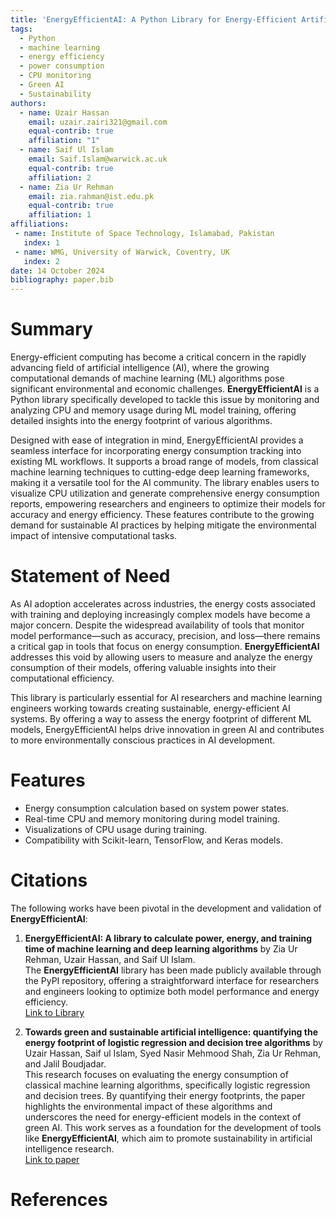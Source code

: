 ```yaml
---
title: 'EnergyEfficientAI: A Python Library for Energy-Efficient Artificial Intelligence'
tags:
  - Python
  - machine learning
  - energy efficiency
  - power consumption
  - CPU monitoring
  - Green AI
  - Sustainability
authors:
  - name: Uzair Hassan
    email: uzair.zairi321@gmail.com 
    equal-contrib: true
    affiliation: "1"
  - name: Saif Ul Islam
    email: Saif.Islam@warwick.ac.uk
    equal-contrib: true
    affiliation: 2
  - name: Zia Ur Rehman
    email: zia.rahman@ist.edu.pk 
    equal-contrib: true
    affiliation: 1
affiliations:
 - name: Institute of Space Technology, Islamabad, Pakistan
   index: 1
 - name: WMG, University of Warwick, Coventry, UK
   index: 2
date: 14 October 2024
bibliography: paper.bib
---
```


# Summary

Energy-efficient computing has become a critical concern in the rapidly advancing field of artificial intelligence (AI), where the growing computational demands of machine learning (ML) algorithms pose significant environmental and economic challenges. **EnergyEfficientAI** is a Python library specifically developed to tackle this issue by monitoring and analyzing CPU and memory usage during ML model training, offering detailed insights into the energy footprint of various algorithms.

Designed with ease of integration in mind, EnergyEfficientAI provides a seamless interface for incorporating energy consumption tracking into existing ML workflows. It supports a broad range of models, from classical machine learning techniques to cutting-edge deep learning frameworks, making it a versatile tool for the AI community. The library enables users to visualize CPU utilization and generate comprehensive energy consumption reports, empowering researchers and engineers to optimize their models for accuracy and energy efficiency. These features contribute to the growing demand for sustainable AI practices by helping mitigate the environmental impact of intensive computational tasks.

# Statement of Need

As AI adoption accelerates across industries, the energy costs associated with training and deploying increasingly complex models have become a major concern. Despite the widespread availability of tools that monitor model performance—such as accuracy, precision, and loss—there remains a critical gap in tools that focus on energy consumption. **EnergyEfficientAI** addresses this void by allowing users to measure and analyze the energy consumption of their models, offering valuable insights into their computational efficiency.

This library is particularly essential for AI researchers and machine learning engineers working towards creating sustainable, energy-efficient AI systems. By offering a way to assess the energy footprint of different ML models, EnergyEfficientAI helps drive innovation in green AI and contributes to more environmentally conscious practices in AI development.

# Features

- Energy consumption calculation based on system power states.
- Real-time CPU and memory monitoring during model training.
- Visualizations of CPU usage during training.
- Compatibility with Scikit-learn, TensorFlow, and Keras models.

# Citations

The following works have been pivotal in the development and validation of **EnergyEfficientAI**:

1. **EnergyEfficientAI: A library to calculate power, energy, and training time of machine learning and deep learning algorithms** by Zia Ur Rehman, Uzair Hassan, and Saif Ul Islam.  
   The **EnergyEfficientAI** library has been made publicly available through the PyPI repository, offering a straightforward interface for researchers and engineers looking to optimize both model performance and energy efficiency.  
   [Link to Library](https://pypi.org/project/EnergyEfficientAI/#description)

2. **Towards green and sustainable artificial intelligence: quantifying the energy footprint of logistic regression and decision tree algorithms** by Uzair Hassan, Saif ul Islam, Syed Nasir Mehmood Shah, Zia Ur Rehman, and Jalil Boudjadar.  
   This research focuses on evaluating the energy consumption of classical machine learning algorithms, specifically logistic regression and decision trees. By quantifying their energy footprints, the paper highlights the environmental impact of these algorithms and underscores the need for energy-efficient models in the context of green AI. This work serves as a foundation for the development of tools like **EnergyEfficientAI**, which aim to promote sustainability in artificial intelligence research.  
   [Link to paper](https://digital-library.theiet.org/content/conferences/10.1049/icp.2024.2529)


# References

